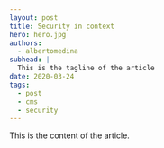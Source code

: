 ```yaml
---
layout: post
title: Security in context
hero: hero.jpg
authors:
  - albertomedina
subhead: |
  This is the tagline of the article
date: 2020-03-24
tags:
  - post
  - cms
  - security
---
```


This is the content of the article.

[collection]: /wordpress
